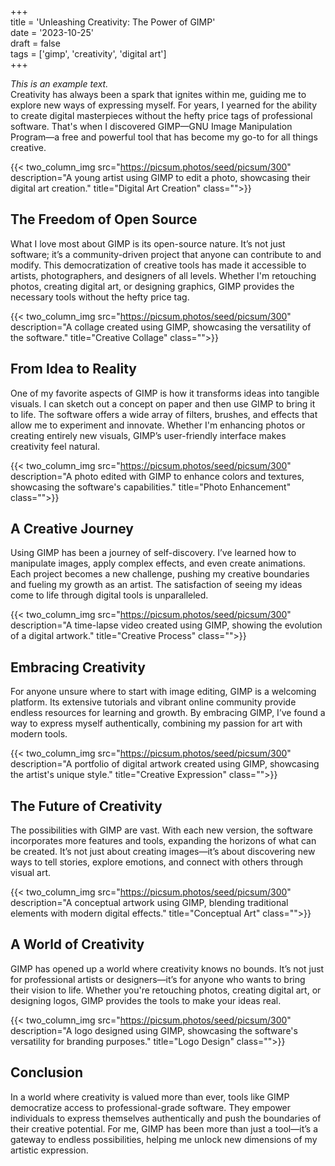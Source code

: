+++  
title = 'Unleashing Creativity: The Power of GIMP'  
date =  '2023-10-25'  
draft = false  
tags = ['gimp', 'creativity', 'digital art']  
+++  

*This is an example text.*  
Creativity has always been a spark that ignites within me, guiding me to explore new ways of expressing myself. For years, I yearned for the ability to create digital masterpieces without the hefty price tags of professional software. That's when I discovered GIMP—GNU Image Manipulation Program—a free and powerful tool that has become my go-to for all things creative.

{{< two_column_img src="https://picsum.photos/seed/picsum/300" description="A young artist using GIMP to edit a photo, showcasing their digital art creation." title="Digital Art Creation" class="">}}  

## The Freedom of Open Source  
What I love most about GIMP is its open-source nature. It’s not just software; it’s a community-driven project that anyone can contribute to and modify. This democratization of creative tools has made it accessible to artists, photographers, and designers of all levels. Whether I'm retouching photos, creating digital art, or designing graphics, GIMP provides the necessary tools without the hefty price tag.

{{< two_column_img src="https://picsum.photos/seed/picsum/300" description="A collage created using GIMP, showcasing the versatility of the software." title="Creative Collage" class="">}}  

## From Idea to Reality  
One of my favorite aspects of GIMP is how it transforms ideas into tangible visuals. I can sketch out a concept on paper and then use GIMP to bring it to life. The software offers a wide array of filters, brushes, and effects that allow me to experiment and innovate. Whether I'm enhancing photos or creating entirely new visuals, GIMP’s user-friendly interface makes creativity feel natural.

{{< two_column_img src="https://picsum.photos/seed/picsum/300" description="A photo edited with GIMP to enhance colors and textures, showcasing the software's capabilities." title="Photo Enhancement" class="">}}  

## A Creative Journey  
Using GIMP has been a journey of self-discovery. I’ve learned how to manipulate images, apply complex effects, and even create animations. Each project becomes a new challenge, pushing my creative boundaries and fueling my growth as an artist. The satisfaction of seeing my ideas come to life through digital tools is unparalleled.

{{< two_column_img src="https://picsum.photos/seed/picsum/300" description="A time-lapse video created using GIMP, showing the evolution of a digital artwork." title="Creative Process" class="">}}  

## Embracing Creativity  
For anyone unsure where to start with image editing, GIMP is a welcoming platform. Its extensive tutorials and vibrant online community provide endless resources for learning and growth. By embracing GIMP, I’ve found a way to express myself authentically, combining my passion for art with modern tools.

{{< two_column_img src="https://picsum.photos/seed/picsum/300" description="A portfolio of digital artwork created using GIMP, showcasing the artist's unique style." title="Creative Expression" class="">}}  

## The Future of Creativity  
The possibilities with GIMP are vast. With each new version, the software incorporates more features and tools, expanding the horizons of what can be created. It’s not just about creating images—it’s about discovering new ways to tell stories, explore emotions, and connect with others through visual art.

{{< two_column_img src="https://picsum.photos/seed/picsum/300" description="A conceptual artwork using GIMP, blending traditional elements with modern digital effects." title="Conceptual Art" class="">}}  

## A World of Creativity  
GIMP has opened up a world where creativity knows no bounds. It’s not just for professional artists or designers—it’s for anyone who wants to bring their vision to life. Whether you're retouching photos, creating digital art, or designing logos, GIMP provides the tools to make your ideas real.

{{< two_column_img src="https://picsum.photos/seed/picsum/300" description="A logo designed using GIMP, showcasing the software's versatility for branding purposes." title="Logo Design" class="">}}  

## Conclusion  
In a world where creativity is valued more than ever, tools like GIMP democratize access to professional-grade software. They empower individuals to express themselves authentically and push the boundaries of their creative potential. For me, GIMP has been more than just a tool—it’s a gateway to endless possibilities, helping me unlock new dimensions of my artistic expression.
